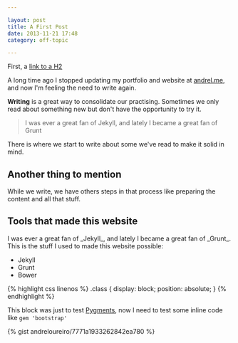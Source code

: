 ```yaml
---

layout: post
title: A First Post
date: 2013-11-21 17:48
category: off-topic

---
```


First, a <a href="#tools-that-made-this-website">link to a H2</a>

A long time ago I stopped updating my portfolio and website at <a href="http://andrel.me">andrel.me</a>, and now I'm feeling the need to write again.

__Writing__ is a great way to consolidate our practising. Sometimes we only read about something new but don't have the opportunity to try it.

<blockquote>
    I was ever a great fan of Jekyll, and lately I became a great fan of Grunt
</blockquote>

There is where we start to write about some we've read to make it solid in mind.

<!--readmore-->

## Another thing to mention
While we write, we have others steps in that process like preparing the content and all that stuff.

<h2 id="tools-that-made-this-website">Tools that made this website</h2>
I was ever a great fan of _Jekyll_, and lately I became a great fan of _Grunt_. This is the stuff I used to made this website possible:

<ul>
    <li>Jekyll</li>
    <li>Grunt</li>
    <li>Bower</li>
</ul>

{% highlight css linenos %}
.class {
    display: block;
    position: absolute;
    }
{% endhighlight %}

This block was just to test <a href="#another-thing-to-mention">Pygments</a>, now I need to test some inline code like <code>gem 'bootstrap'</code>

{% gist andreloureiro/7771a1933262842ea780 %}